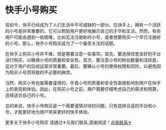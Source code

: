 # 快手小号购买

现如今，快手已经成为了人们生活中不可或缺的一部分。在快手上，拥有一个活跃的小号是非常重要的，它可以帮助用户更好地展示自己的才华和生活。然而，有些用户可能会遇到一些困难，比如无法注册新的小号，或者想要购买一个早已注册好的小号。那么，快手小号购买成为了一个备受关注的话题。

在快手上购买小号并不难，但是需要注意一些事项。首先，要选择信誉良好的平台进行购买，以确保小号的质量和安全性。其次，要注意小号的粉丝数量和活跃度，这对于用户的后续运营非常重要。最后，要确认小号的使用权限和风险，以避免因为购买小号而导致的不必要的麻烦。

当然，购买小号也是需要谨慎的，毕竟小号的质量和安全性直接影响到用户在快手上的表现和体验。因此，在购买小号之前，用户需要仔细考虑自己的需求和预算，选择适合自己的小号。

总的来说，快手小号购买是一个需要谨慎对待的问题，只有选择合适的平台和小号，才能更好地为用户带来更好的快手体验。

更多关于快手小号购买 请通过✈与我们联系,感谢阅读！[点我联系✈](https://cn.G208.com)